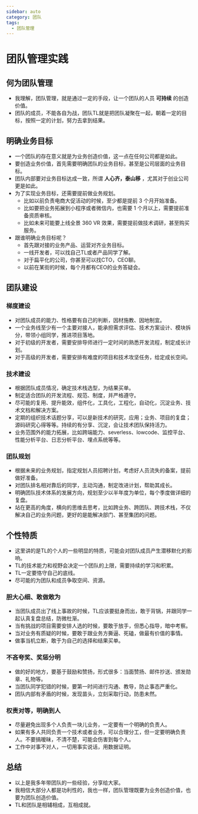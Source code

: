 ```yaml
---
sidebar: auto
category: 团队
tags:
  - 团队管理
---
```


# 团队管理实践

## 何为团队管理
* 我理解，团队管理，就是通过一定的手段，让一个团队的人员 **可持续** 的创造价值。
* 团队的成员，不能各自为战，团队TL就是把团队凝聚在一起，朝着一定的目标，按照一定的计划，努力去拿到结果。

## 明确业务目标
* 一个团队的存在意义就是为业务创造价值，这一点在任何公司都是如此。
* 要创造业务价值，首先需要明确团队的业务目标，甚至是公司层面的业务目标。
* 团队内部要对业务目标达成一致，所谓 **人心齐，泰山移** ，尤其对于创业公司更是如此。
* 为了实现业务目标，还需要提前做业务规划。
  - 比如以前负责电商大促活动的时候，至少都是提前 3 个月开始准备。
  - 比如要把业务拓展到小程序或者微信内，也需要 1 个月以上，需要提前准备资质审核。
  - 比如未来可能要上线全景 360 VR 效果，需要提前做技术调研，甚至购买服务。
* 跟谁明确业务目标呢？
  - 首先跟对接的业务产品、运营对齐业务目标。
  - 一线开发者，可以找自己TL或者产品同学了解。
  - 对于扁平化的公司，你甚至可以找CTO，CEO聊。
  - 以前在某街的时候，每个月都有CEO的业务答疑会。

## 团队建设

### 梯度建设
* 对团队成员的能力、性格要有自己的判断，因材施教、因地制宜。
* 一个业务线至少有一个主要对接人，能承担需求评估、技术方案设计、模块拆分，带领小组同学，推进项目落地。
* 对于初级的开发者，需要安排导师进行一定时间的熟悉开发流程，制定成长计划。
* 对于高级的开发者，需要安排有难度的项目和技术攻坚任务，给定成长空间。

### 技术建设
* 根据团队成员情况，确定技术栈选型，为结果买单。
* 制定适合团队的开发流程、规范、制度，并严格遵守。
* 尽可能的复用、提升能效，组件化，工具化，工程化，自动化，沉淀业务、技术文档和解决方案。
* 定期的组织技术话题分享，可以是新技术的研究，应用；业务、项目的复盘；源码研究心得等等。持续的有分享、沉淀，会让技术团队保持活力。
* 业务范围外的能力拓展，比如跨端能力、severless、lowcode、监控平台、性能分析平台、日志分析平台、埋点系统等等。

### 团队规划
* 根据未来的业务规划，指定规划人员招聘计划，考虑好人员流失的备案，提前做好准备。
* 对团队排名相对靠后的同学，主动沟通，制定改进计划，帮助其成长。
* 明确团队技术体系的发展方向，规划至少以半年度为单位，每个季度做详细的复盘。
* 站在更高的角度，横向的思维去思考，比如跨业务、跨团队、跨技术栈，不仅解决自己的业务问题，更好的是能解决部门、甚至集团的问题。

## 个性特质
* 这里讲的是TL的个人的一些明显的特质，可能会对团队成员产生潜移默化的影响。
* TL的技术能力和视野会决定一个团队的上限，需要持续的学习和积累。
* TL一定要恪守自己的底线。
* 尽可能的为团队和成员争取空间、资源。

### 胆大心细、敢做敢为
* 当团队成员出了线上事故的时候，TL应该要挺身而出，敢于背锅，并跟同学一起认真复盘总结，防微杜渐。
* 当有挑战的项目需要安排人选的时候，要敢于放手，但悉心指导，暗中考察。
* 当对业务有质疑的时候，要敢于跟业务方撕逼、死磕，做最有价值的事情。
* 做事当机立断，敢于为自己的选择和结果买单。

### 不吝夸奖、奖惩分明
* 做的好的地方，要基于鼓励和赞扬，形式很多：当面赞扬、邮件抄送、颁发勋章、礼物等。
* 当团队同学犯错的时候，要第一时间进行沟通、教导，防止事态严重化。
* 团队内部有矛盾的时候，发现苗头，立刻采取行动，防患未然。

### 权责对等，明确到人
* 尽量避免出现多个人负责一块儿业务，一定要有一个明确的负责人。
* 如果有多人共同负责一个技术或者业务，可以合理分工，但一定要明确负责人。不要搞暧昧，不清不楚，可能会伤害到每个人。
* 工作中对事不对人，一切用事实说话，用数据证明。

## 总结
* 以上是我多年带团队的一些经验，分享给大家。
* 我相信大部分人都是功利性的，我也一样，团队管理既要为业务创造价值，也要为团队创造价值。
* TL和团队是相辅相成，互相成就。
